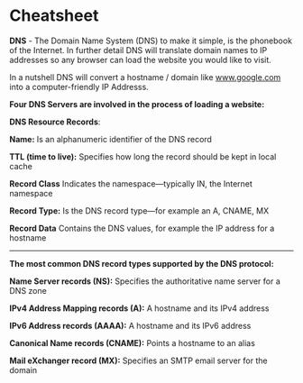 # Cheatsheet 

**DNS** - The Domain Name System (DNS) to make it simple, is the phonebook of the Internet. 
In further detail DNS will translate domain names to IP addresses so any browser can load the website you would like to visit.

In a nutshell DNS will convert a hostname / domain like www.google.com into a computer-friendly IP Addresss.

**Four DNS Servers are involved in the process of loading a website:**


**DNS Resource Records**:

**Name:** Is an alphanumeric identifier of the DNS record

**TTL (time to live):** Specifies how long the record should be kept in local cache

**Record Class** Indicates the namespace—typically IN, the Internet namespace

**Record Type:** Is the DNS record type—for example an A, CNAME, MX

**Record Data** Contains the DNS values, for example the IP address for a hostname

----------------------------------------------------------------------------------------------------------------------------

**The most common DNS record types supported by the DNS protocol:**

**Name Server records (NS):** Specifies the authoritative name server for a DNS zone

**IPv4 Address Mapping records (A):** A hostname and its IPv4 address

**IPv6 Address records (AAAA):** A hostname and its IPv6 address

**Canonical Name records (CNAME):** Points a hostname to an alias

**Mail eXchanger record (MX):** Specifies an SMTP email server for the domain
